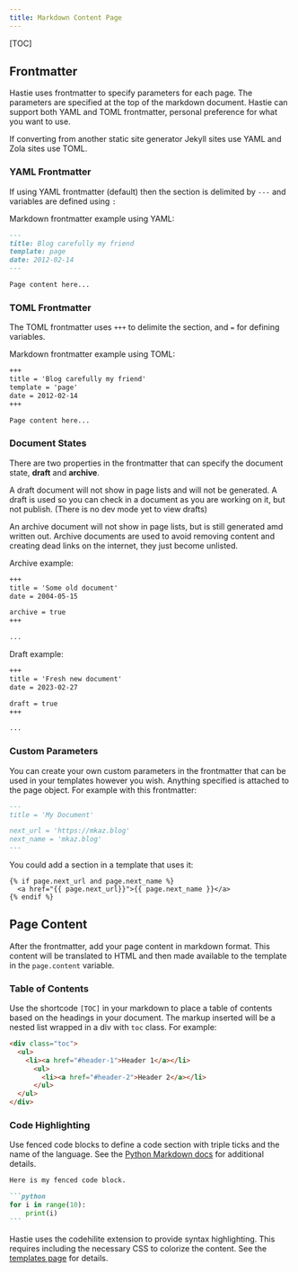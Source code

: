 ```yaml
---
title: Markdown Content Page
---
```


[TOC]

## Frontmatter

Hastie uses frontmatter to specify parameters for each page. The parameters are specified at the top of the markdown document. Hastie can support both YAML and TOML frontmatter, personal preference for what you want to use.

If converting from another static site generator Jekyll sites use YAML and Zola sites use TOML.

### YAML Frontmatter

If using YAML frontmatter (default) then the section is delimited by `---` and
variables are defined using `:`

Markdown frontmatter example using YAML:

```markdown
---
title: Blog carefully my friend
template: page
date: 2012-02-14
---

Page content here...
```

### TOML Frontmatter

The TOML frontmatter uses `+++` to delimite the section, and `=` for defining
variables.

Markdown frontmatter example using TOML:

```markdown
+++
title = 'Blog carefully my friend'
template = 'page'
date = 2012-02-14
+++

Page content here...
```


### Document States

There are two properties in the frontmatter that can specify the document state, **draft** and **archive**.

A draft document will not show in page lists and will not be generated. A draft is used so you can check in a document as you are working on it, but not publish. (There is no dev mode yet to view drafts)

An archive document will not show in page lists, but is still generated amd written out. Archive documents are used to avoid removing content and creating dead links on the internet, they just become unlisted.

Archive example:

```markdown
+++
title = 'Some old document'
date = 2004-05-15

archive = true
+++

...
```

Draft example:

```markdown
+++
title = 'Fresh new document'
date = 2023-02-27

draft = true
+++

...
```

### Custom Parameters

You can create your own custom parameters in the frontmatter that can be used in your templates however you wish. Anything specified is attached to the page object. For example with this frontmatter:

```markdown
---
title = 'My Document'

next_url = 'https://mkaz.blog'
next_name = 'mkaz.blog'
---
```

You could add a section in a template that uses it:

```jinja
{% if page.next_url and page.next_name %}
  <a href="{{ page.next_url}}">{{ page.next_name }}</a>
{% endif %}
```

## Page Content

After the frontmatter, add your page content in markdown format. This content will be translated to HTML and then made available to the template in the `page.content` variable.

### Table of Contents

Use the shortcode `[TOC]` in your markdown to place a table of contents based on the headings in your document. The markup inserted will be a nested list wrapped in a div with `toc` class. For example:

```html
<div class="toc">
  <ul>
    <li><a href="#header-1">Header 1</a></li>
      <ul>
        <li><a href="#header-2">Header 2</a></li>
      </ul>
  </ul>
</div>
```

### Code Highlighting

Use fenced code blocks to define a code section with triple ticks and the name
of the language. See the [Python Markdown
docs](https://python-markdown.github.io/extensions/fenced_code_blocks/) for additional details.

~~~markdown
Here is my fenced code block.

```python
for i in range(10):
    print(i)
```
~~~

Hastie uses the codehilite extension to provide syntax highlighting. This requires including the necessary CSS to colorize the content. See the [templates page](../templates/templates/) for details.
